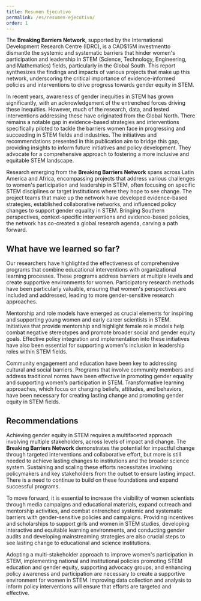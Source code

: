 ```yaml
---
title: Resumen Ejecutivo
permalink: /es/resumen-ejecutivo/
order: 1
---
```



The **Breaking Barriers Network**, supported by the International Development Research Centre (IDRC), is a CAD$15M investmentto dismantle the systemic and systematic barriers that hinder women's participation and leadership in STEM (Science, Technology, Engineering, and Mathematics) fields, particularly in the Global South. This report synthesizes the findings and impacts of various projects that make up this network, underscoring the critical importance of evidence-informed policies and interventions to drive progress towards gender equity in STEM.

In recent years, awareness of gender inequities in STEM has grown significantly, with an acknowledgement of the entrenched forces driving these inequities. However, much of the research, data, and tested interventions addressing these have originated from the Global North. There remains a notable gap in evidence-based strategies and interventions specifically piloted to tackle the barriers women face in progressing and succeeding in STEM fields and industries. The initiatives and recommendations presented in this publication aim to bridge this gap, providing insights to inform future initiatives and policy development. They advocate for a comprehensive approach to fostering a more inclusive and equitable STEM landscape.

Research emerging from the **Breaking Barriers Network** spans across Latin America and Africa, encompassing projects that address various challenges to women's participation and leadership in STEM, often focusing on specific STEM disciplines or target institutions where they hope to see change. The project teams that make up the network have developed evidence-based strategies, established collaborative networks, and influenced policy changes to support gender equality in STEM. Bringing Southern perspectives, context-specific interventions and evidence-based policies, the network has co-created a global research agenda, carving a path forward. 


## What have we learned so far?

Our researchers have highlighted the effectiveness of comprehensive programs that combine educational interventions with organizational learning processes. These programs address barriers at multiple levels and create supportive environments for women. Participatory research methods have been particularly valuable, ensuring that women's perspectives are included and addressed, leading to more gender-sensitive research approaches.

Mentorship and role models have emerged as crucial elements for inspiring and supporting young women and early career scientists in STEM. Initiatives that provide mentorship and highlight female role models help combat negative stereotypes and promote broader social and gender equity goals. Effective policy integration and implementation into these initiatives have also been essential for supporting women's inclusion in leadership roles within STEM fields.

Community engagement and education have been key to addressing cultural and social barriers. Programs that involve community members and address traditional norms have been effective in promoting gender equality and supporting women's participation in STEM. Transformative learning approaches, which focus on changing beliefs, attitudes, and behaviors, have been necessary for creating lasting change and promoting gender equity in STEM fields.

## Recommendations
Achieving gender equity in STEM requires a multifaceted approach involving multiple stakeholders, across levels of impact and change. The **Breaking Barriers Network** demonstrates the potential for impactful change through targeted interventions and collaborative effort, but more is still needed to achieve lasting changes to institutions and the broader science system. Sustaining and scaling these efforts necessitates involving policymakers and key stakeholders from the outset to ensure lasting impact. There is a need to continue to build on these foundations and expand successful programs.

To move forward, it is essential to increase the visibility of women scientists through media campaigns and educational materials, expand outreach and mentorship activities, and combat entrenched systemic and systematic barriers with gender-sensitive policies and campaigns. Providing incentives and scholarships to support girls and women in STEM studies, developing interactive and equitable learning environments, and conducting gender audits and developing mainstreaming strategies are also crucial steps to see lasting change to educational and science institutions.

Adopting a multi-stakeholder approach to improve women's participation in STEM, implementing national and institutional policies promoting STEM education and gender equity, supporting advocacy groups, and enhancing policy awareness and participation are necessary to create a supportive environment for women in STEM. Improving data collection and analysis to inform policy interventions will ensure that efforts are targeted and effective. 
